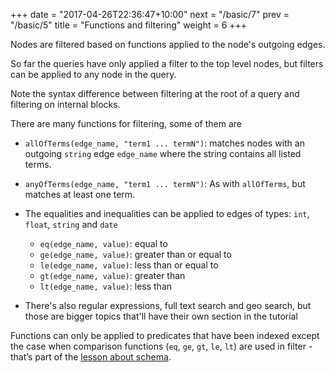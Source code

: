 +++
date = "2017-04-26T22:36:47+10:00"
next = "/basic/7"
prev = "/basic/5"
title = "Functions and filtering"
weight = 6
+++

Nodes are filtered based on functions applied to the node's outgoing edges.

So far the queries have only applied a filter to the top level nodes,
but filters can be applied to any node in the query.

Note the syntax difference between filtering at the root of a query and filtering on internal blocks.

There are many functions for filtering, some of them are


* `allOfTerms(edge_name, "term1 ... termN")`: matches nodes with
an outgoing `string` edge `edge_name` where the string contains all
listed terms.

* `anyOfTerms(edge_name, "term1 ... termN")`: As with `allOfTerms`,
but matches at least one term.

* The equalities and inequalities can be applied to edges of types:
  `int`, `float`, `string` and `date`
  * `eq(edge_name, value)`: equal to
  * `ge(edge_name, value)`: greater than or equal to
  * `le(edge_name, value)`: less than or equal to
  * `gt(edge_name, value)`: greater than
  * `lt(edge_name, value)`: less than

* There's also regular expressions, full text search and geo search,
  but those are bigger topics that'll have their own section in the tutorial

Functions can only be applied to predicates that have been indexed except
the case when comparison functions (`eq`, `ge`, `gt`, `le`, `lt`) are used in filter -
that’s part of the [lesson about schema](../../schema/1).
